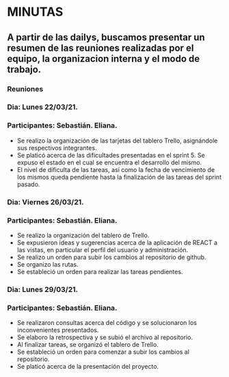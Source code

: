 # MINUTAS
## A partir de las dailys, buscamos presentar un resumen de las reuniones realizadas por el equipo, la organizacion interna y el modo de trabajo.
### **Reuniones**

### Dia: Lunes 22/03/21.
### Participantes: Sebastián. Eliana.
- Se realizo la organización de las tarjetas del tablero Trello, asignándole sus respectivos integrantes.
- Se platicó acerca de las dificultades presentadas en el sprint 5. Se expuso el estado en el cual se encuentra el desarrollo del mismo.
- El nivel de dificulta de las tareas, así como la fecha de vencimiento de los mismos queda pendiente hasta la finalización de las tareas del sprint pasado.

### Dia: Viernes 26/03/21.
### Participantes: Sebastián. Eliana.
- Se realizo la organización del tablero de Trello.
- Se expusieron ideas y sugerencias acerca de la aplicación de REACT a las vistas, en particular el perfil del usuario y administración.
- Se realizo un orden para subir los cambios al repositorio de github.
- Se organizo las rutas.
- Se estableció un orden para realizar las tareas pendientes.

### Dia: Lunes 29/03/21.
### Participantes: Sebastián. Eliana.
- Se realizaron consultas acerca del código y se solucionaron los inconvenientes presentados.
- Se elaboro la retrospectiva y se subió el archivo al repositorio.
- Al finalizar tareas, se organizó el tablero de Trello.
- Se estableció un orden para comenzar a subir los cambios al repositorio.
- Se platicó acerca de la presentación del proyecto.
